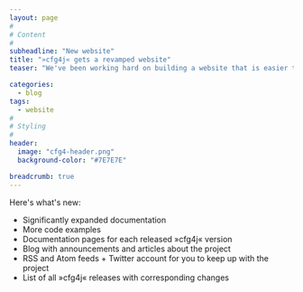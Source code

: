 ```yaml
---
layout: page
#
# Content
#
subheadline: "New website"
title: "»cfg4j« gets a revamped website"
teaser: "We've been working hard on building a website that is easier to navigate and contains more documentation and code sample for you to work with. See how it is."

categories:
  - blog
tags:
  - website
#
# Styling
#
header:
  image: "cfg4-header.png"
  background-color: "#7E7E7E"

breadcrumb: true
---
```


Here's what's new:

* Significantly expanded documentation
* More code examples
* Documentation pages for each released »cfg4j« version
* Blog with announcements and articles about the project
* RSS and Atom feeds + Twitter account for you to keep up with the project
* List of all »cfg4j« releases with corresponding changes

